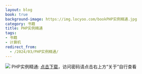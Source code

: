 ```yaml
---
layout: blog
book: true
background-image: https://img.locyoo.com/bookPHP实例精通.jpg
category: 书籍
title: PHP实例精通
tags:
- 书籍
- 计算机
redirect_from:
  - /2024/03/PHP实例精通/
---
```

![](https://img.locyoo.com/bookPHP实例精通.jpg)
PHP实例精通: <a name = "ref1" href="https://url18.ctfile.com/f/50983618-1063935269-fa508a?p=3619">点击下载</a>，访问密码请点击右上方“关于”自行查看